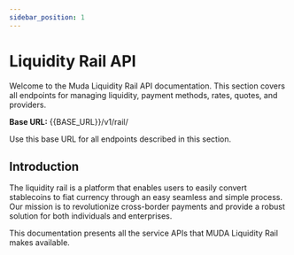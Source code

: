 ```yaml
---
sidebar_position: 1
---
```


# Liquidity Rail API

Welcome to the Muda Liquidity Rail API documentation. This section covers all endpoints for managing liquidity, payment methods, rates, quotes, and providers.

**Base URL:** {{BASE_URL}}/v1/rail/

Use this base URL for all endpoints described in this section.

## Introduction

The liquidity rail is a platform that enables users to easily convert stablecoins to fiat currency through an easy seamless and simple process. Our mission is to revolutionize cross-border payments and provide a robust solution for both individuals and enterprises.

This documentation presents all the service APIs that MUDA Liquidity Rail makes available.

